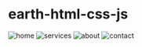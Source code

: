 # earth-html-css-js

![home](https://github.com/maainul/earth-html-css-js/assets/37740006/baf99cd3-5c68-4198-bef2-d080fd5ae0ed)
![services](https://github.com/maainul/earth-html-css-js/assets/37740006/8ed03a44-d3f6-453f-8354-6fddc65d2f43)
![about](https://github.com/maainul/earth-html-css-js/assets/37740006/8c51a725-0328-4c48-a728-496d5ff70f63)
![contact](https://github.com/maainul/earth-html-css-js/assets/37740006/e50dab0c-892e-4164-b810-22641aa8bad3)
